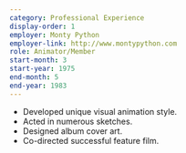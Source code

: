 ```yaml
---
category: Professional Experience
display-order: 1
employer: Monty Python
employer-link: http://www.montypython.com
role: Animator/Member
start-month: 3
start-year: 1975
end-month: 5
end-year: 1983
---
```

- Developed unique visual animation style.
- Acted in numerous sketches.
- Designed album cover art.
- Co-directed successful feature film.